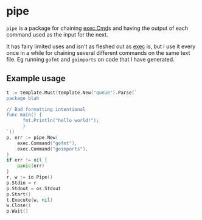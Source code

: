 # pipe

`pipe` is a package for chaining [exec.Cmd](https://golang.org/pkg/os/exec/#Cmd)s and having the output of each command used as the input for the next.

It has fairy limited uses and isn't as fleshed out as [exec](https://golang.org/pkg/os/exec/) is, but I use it every once in a while for chaining several different commands on the same text file. Eg running `gofmt` and `goimports` on code that I have generated.

## Example usage

```go
t := template.Must(template.New("queue").Parse(`
package blah

// Bad formatting intentional
func main() {
      fmt.Println("hello world!");
      }
`))
p, err := pipe.New(
	exec.Command("gofmt"),
	exec.Command("goimports"),
)
if err != nil {
	panic(err)
}
r, w := io.Pipe()
p.Stdin = r
p.Stdout = os.Stdout
p.Start()
t.Execute(w, nil)
w.Close()
p.Wait()
```
